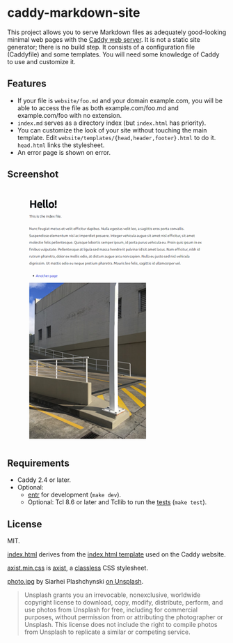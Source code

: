 # caddy-markdown-site

This project allows you to serve Markdown files as adequately good-looking
minimal web pages with the [Caddy web server](https://caddyserver.com/).  It is
not a static site generator; there is no build step.  It consists of a
configuration file (Caddyfile) and some templates.  You will need some
knowledge of Caddy to use and customize it.


## Features

* If your file is `website/foo.md` and your domain example.com, you will be
able to access the file as both example.com/foo.md and example.com/foo with
no extension.
* `index.md` serves as a directory index (but `index.html` has priority).
* You can customize the look of your site without touching the main template.
Edit `website/templates/{head,header,footer}.html` to do it.  `head.html` links
the stylesheet.
* An error page is shown on error.


## Screenshot

![A screenshot the index page of the demo website](screenshot.png)


## Requirements

* Caddy 2.4 or later.
* Optional:
    * [entr](https://github.com/eradman/entr) for development
      (`make dev`).
    * Optional: Tcl 8.6 or later and Tcllib to run the
      [tests](caddy-markdown-site.test) (`make test`).


## License

MIT.

[index.html](website/templates/index.html) derives from the
[index.html template](https://github.com/caddyserver/website/blob/1ff5103c73c921c8faa82ef3342d904a7f6a8e22/src/docs/index.html) used on the Caddy website.

[axist.min.css](website/media/axist.min.css) is
[axist](https://github.com/ruanmartinelli/axist), a
[classless](https://github.com/dbohdan/classless-css) CSS stylesheet.

[photo.jpg](website/media/photo.jpg) by Siarhei Plashchynski
[on Unsplash](https://unsplash.com/photos/6FmtLICCvxI).

> Unsplash grants you an irrevocable, nonexclusive, worldwide copyright license
> to download, copy, modify, distribute, perform, and use photos from Unsplash
> for free, including for commercial purposes, without permission from or
> attributing the photographer or Unsplash. This license does not include the
> right to compile photos from Unsplash to replicate a similar or competing
> service.
